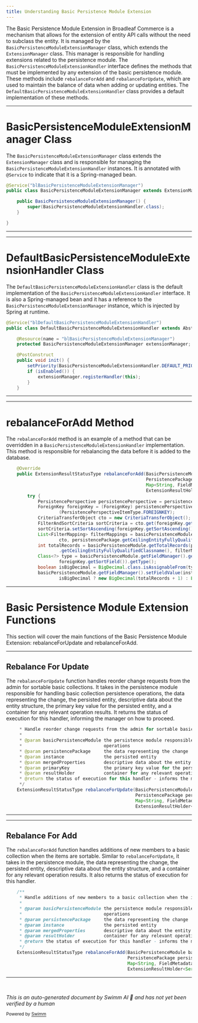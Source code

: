 ```yaml
---
title: Understanding Basic Persistence Module Extension
---
```

The Basic Persistence Module Extension in Broadleaf Commerce is a mechanism that allows for the extension of entity API calls without the need to subclass the entity. It is managed by the `BasicPersistenceModuleExtensionManager` class, which extends the `ExtensionManager` class. This manager is responsible for handling extensions related to the persistence module. The `BasicPersistenceModuleExtensionHandler` interface defines the methods that must be implemented by any extension of the basic persistence module. These methods include `rebalanceForAdd` and `rebalanceForUpdate`, which are used to maintain the balance of data when adding or updating entities. The `DefaultBasicPersistenceModuleExtensionHandler` class provides a default implementation of these methods.

<SwmSnippet path="/admin/broadleaf-open-admin-platform/src/main/java/org/broadleafcommerce/openadmin/server/service/persistence/module/extension/BasicPersistenceModuleExtensionManager.java" line="28">

---

# BasicPersistenceModuleExtensionManager Class

The `BasicPersistenceModuleExtensionManager` class extends the `ExtensionManager` class and is responsible for managing the `BasicPersistenceModuleExtensionHandler` instances. It is annotated with `@Service` to indicate that it is a Spring-managed bean.

```java
@Service("blBasicPersistenceModuleExtensionManager")
public class BasicPersistenceModuleExtensionManager extends ExtensionManager<BasicPersistenceModuleExtensionHandler> {

    public BasicPersistenceModuleExtensionManager() {
        super(BasicPersistenceModuleExtensionHandler.class);
    }

}
```

---

</SwmSnippet>

<SwmSnippet path="/admin/broadleaf-open-admin-platform/src/main/java/org/broadleafcommerce/openadmin/server/service/persistence/module/extension/DefaultBasicPersistenceModuleExtensionHandler.java" line="53">

---

# DefaultBasicPersistenceModuleExtensionHandler Class

The `DefaultBasicPersistenceModuleExtensionHandler` class is the default implementation of the `BasicPersistenceModuleExtensionHandler` interface. It is also a Spring-managed bean and it has a reference to the `BasicPersistenceModuleExtensionManager` instance, which is injected by Spring at runtime.

```java
@Service("blDefaultBasicPersistenceModuleExtensionHandler")
public class DefaultBasicPersistenceModuleExtensionHandler extends AbstractBasicPersistenceModuleExtensionHandler {

    @Resource(name = "blBasicPersistenceModuleExtensionManager")
    protected BasicPersistenceModuleExtensionManager extensionManager;

    @PostConstruct
    public void init() {
        setPriority(BasicPersistenceModuleExtensionHandler.DEFAULT_PRIORITY);
        if (isEnabled()) {
            extensionManager.registerHandler(this);
        }
    }
```

---

</SwmSnippet>

<SwmSnippet path="/admin/broadleaf-open-admin-platform/src/main/java/org/broadleafcommerce/openadmin/server/service/persistence/module/extension/DefaultBasicPersistenceModuleExtensionHandler.java" line="67">

---

# rebalanceForAdd Method

The `rebalanceForAdd` method is an example of a method that can be overridden in a `BasicPersistenceModuleExtensionHandler` implementation. This method is responsible for rebalancing the data before it is added to the database.

```java
    @Override
    public ExtensionResultStatusType rebalanceForAdd(BasicPersistenceModule basicPersistenceModule,
                                                     PersistencePackage persistencePackage, Serializable instance,
                                                     Map<String, FieldMetadata> mergedProperties,
                                                     ExtensionResultHolder<Serializable> resultHolder) {
        try {
            PersistencePerspective persistencePerspective = persistencePackage.getPersistencePerspective();
            ForeignKey foreignKey = (ForeignKey) persistencePerspective.getPersistencePerspectiveItems().get
                    (PersistencePerspectiveItemType.FOREIGNKEY);
            CriteriaTransferObject cto = new CriteriaTransferObject();
            FilterAndSortCriteria sortCriteria = cto.get(foreignKey.getSortField());
            sortCriteria.setSortAscending(foreignKey.getSortAscending());
            List<FilterMapping> filterMappings = basicPersistenceModule.getFilterMappings(persistencePerspective,
                    cto, persistencePackage.getCeilingEntityFullyQualifiedClassname(), mergedProperties);
            int totalRecords = basicPersistenceModule.getTotalRecords(persistencePackage
                    .getCeilingEntityFullyQualifiedClassname(), filterMappings);
            Class<?> type = basicPersistenceModule.getFieldManager().getField(instance.getClass(),
                    foreignKey.getSortField()).getType();
            boolean isBigDecimal = BigDecimal.class.isAssignableFrom(type);
            basicPersistenceModule.getFieldManager().setFieldValue(instance, foreignKey.getSortField(),
                    isBigDecimal ? new BigDecimal(totalRecords + 1) : Long.valueOf(totalRecords + 1));
```

---

</SwmSnippet>

# Basic Persistence Module Extension Functions

This section will cover the main functions of the Basic Persistence Module Extension: rebalanceForUpdate and rebalanceForAdd.

<SwmSnippet path="/admin/broadleaf-open-admin-platform/src/main/java/org/broadleafcommerce/openadmin/server/service/persistence/module/extension/BasicPersistenceModuleExtensionHandler.java" line="38">

---

## Rebalance For Update

The `rebalanceForUpdate` function handles reorder change requests from the admin for sortable basic collections. It takes in the persistence module responsible for handling basic collection persistence operations, the data representing the change, the persisted entity, descriptive data about the entity structure, the primary key value for the persisted entity, and a container for any relevant operation results. It returns the status of execution for this handler, informing the manager on how to proceed.

```java
     * Handle reorder change requests from the admin for sortable basic collections
     *
     * @param basicPersistenceModule the persistence module responsible for handling basic collection persistence
     *                               operations
     * @param persistencePackage     the data representing the change
     * @param instance               the persisted entity
     * @param mergedProperties       descriptive data about the entity structure
     * @param primaryKey             the primary key value for the persisted entity
     * @param resultHolder           container for any relevant operation results
     * @return the status of execution for this handler - informs the manager on how to proceed
     */
    ExtensionResultStatusType rebalanceForUpdate(BasicPersistenceModule basicPersistenceModule,
                                                 PersistencePackage persistencePackage, Serializable instance,
                                                 Map<String, FieldMetadata> mergedProperties, Object primaryKey,
                                                 ExtensionResultHolder<Serializable> resultHolder);
```

---

</SwmSnippet>

<SwmSnippet path="/admin/broadleaf-open-admin-platform/src/main/java/org/broadleafcommerce/openadmin/server/service/persistence/module/extension/BasicPersistenceModuleExtensionHandler.java" line="54">

---

## Rebalance For Add

The `rebalanceForAdd` function handles additions of new members to a basic collection when the items are sortable. Similar to `rebalanceForUpdate`, it takes in the persistence module, the data representing the change, the persisted entity, descriptive data about the entity structure, and a container for any relevant operation results. It also returns the status of execution for this handler.

```java
    /**
     * Handle additions of new members to a basic collection when the items are sortable
     *
     * @param basicPersistenceModule the persistence module responsible for handling basic collection persistence
     *                               operations
     * @param persistencePackage     the data representing the change
     * @param instance               the persisted entity
     * @param mergedProperties       descriptive data about the entity structure
     * @param resultHolder           container for any relevant operation results
     * @return the status of execution for this handler - informs the manager on how to proceed
     */
    ExtensionResultStatusType rebalanceForAdd(BasicPersistenceModule basicPersistenceModule,
                                              PersistencePackage persistencePackage, Serializable instance,
                                              Map<String, FieldMetadata> mergedProperties,
                                              ExtensionResultHolder<Serializable> resultHolder);
```

---

</SwmSnippet>

&nbsp;

*This is an auto-generated document by Swimm AI 🌊 and has not yet been verified by a human*

<SwmMeta version="3.0.0" repo-id="Z2l0aHViJTNBJTNBQnJvYWRsZWFmQ29tbWVyY2UtZGVtbyUzQSUzQWdpbGFkbmF2b3Q=" repo-name="BroadleafCommerce-demo" doc-type="overview"><sup>Powered by [Swimm](/)</sup></SwmMeta>
